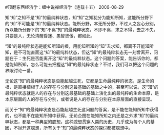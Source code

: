 #顶翻东西经济学：缠中说禅经济学（连载十五）
2006-08-29

                                                

                                                
                                                
    
知“知”之知不是“知”的最纯粹状态，知“知”之知犹分为能知所知，这能所分野下的“知”不可能是“知”的最纯粹状态。能所分野，本无所分野，不过人之妄心分别，所以能所分野下的“知”不离“知”的最纯粹状态，不即不离，求之不得，去之不失，只要是人，无论清醒昏迷、愚智贤佞，都如此。
 
   
“知”的最纯粹状态是能知所知的根，用能知所知的“知”去求知，都离不开能知所知，是不可能直面这“知”的最纯粹状态，但这“知”的最纯粹状态无一刻曾离开，问题在于：生死是否能离开这“知”的最纯粹状态。这个问题的答案，能告诉你的，都是能知所知，怎么可能去把握这“知”的最纯粹状态？不过，我们可以把这个问题的界限讨论一番。
 
    
无论这“知”的最纯粹状态是否能超越生死，它都是生命最纯粹的状态，是生命的根，是直接植根于人的存在与分别这最基础的基础之中的，甚至可以说，这“知”的最纯粹状态就是人的存在与分别这最基础的基础上演化出的最纯粹的生命本原，是本原层面的人的存在与分别，或者说是人的存在与分别在本原层面的直接呈现。
 
    
而关于“知”的最纯粹状态是否能超越生死这问题的答案，是不能在能知所知中获得的，也不能不在能知所知中获得。无论企图在能知所知之内还是之外求“知”的最纯粹状态，都是一种典型的臆想，这种臆想贯穿人类的历史，几乎成为每个人的基因，不抛开这臆想，所有关于“知”的最纯粹状态的探讨都被臆想中。